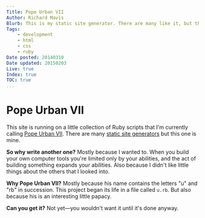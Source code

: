 ```yaml
---
Title: Pope Urban VII
Author: Richard Mavis
Blurb: This is my static site generator. There are many like it, but this one is mine.
Tags:
    - development
    - html
    - css
    - ruby
Date posted: 20140310
Date updated: 20150203
Live: true
Index: true
TOC: true
...
```




# Pope Urban VII

This site is running on a little collection of Ruby scripts that I'm currently calling [Pope Urban VII][wiki]. There are many [static site generators][ssg] but this one is mine.

**So why write another one?** Mostly because I wanted to. When you build your own computer tools you're limited only by your abilities, and the act of building something expands your abilities. Also because I didn't like little things about the others that I looked into.

**Why Pope Urban VII?** Mostly because his name contains the letters "u" and "rb" in succession. This project began its life in a file called `u.rb`. But also because his is an interesting little papacy.

**Can you get it?** Not yet&mdash;you wouldn't want it until it's done anyway.



[wiki]: https://en.wikipedia.org/wiki/Pope_Urban_VII
[ssg]: https://staticsitegenerators.net/
